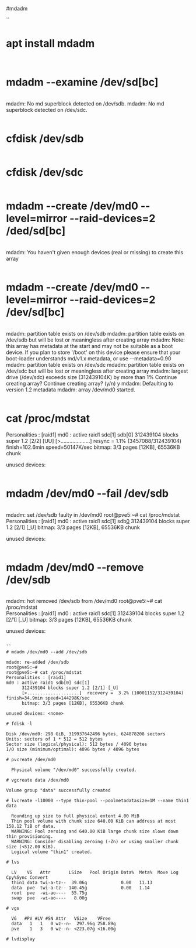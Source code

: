 #mdadm


``
# apt install mdadm
```


```
# mdadm --examine /dev/sd[bc] 
```
```
mdadm: No md superblock detected on /dev/sdb.
mdadm: No md superblock detected on /dev/sdc. 
```

```
# cfdisk /dev/sdb 
```
```
# cfdisk /dev/sdc
```

```
# mdadm --create /dev/md0 --level=mirror --raid-devices=2 /ded/sd[bc]  
```
```
mdadm: You haven't given enough devices (real or missing) to create this array
```

```
# mdadm --create /dev/md0 --level=mirror --raid-devices=2 /dev/sd[bc]
```
```
mdadm: partition table exists on /dev/sdb
mdadm: partition table exists on /dev/sdb but will be lost or
       meaningless after creating array
mdadm: Note: this array has metadata at the start and
    may not be suitable as a boot device.  If you plan to
    store '/boot' on this device please ensure that
    your boot-loader understands md/v1.x metadata, or use
    --metadata=0.90
mdadm: partition table exists on /dev/sdc
mdadm: partition table exists on /dev/sdc but will be lost or
       meaningless after creating array
mdadm: largest drive (/dev/sdc) exceeds size (312439104K) by more than 1%
Continue creating array? 
Continue creating array? (y/n) y
mdadm: Defaulting to version 1.2 metadata
mdadm: array /dev/md0 started. 
```

```
# cat /proc/mdstat
Personalities : [raid1] 
md0 : active raid1 sdc[1] sdb[0]
      312439104 blocks super 1.2 [2/2] [UU]
      [>....................]  resync =  1.1% (3457088/312439104) finish=102.6min speed=50147K/sec
      bitmap: 3/3 pages [12KB], 65536KB chunk

unused devices: <none> 
```

```
# mdadm /dev/md0 --fail /dev/sdb
```
```
mdadm: set /dev/sdb faulty in /dev/md0
root@pve5:~# cat /proc/mdstat              
Personalities : [raid1] 
md0 : active raid1 sdc[1] sdb[0](F)
      312439104 blocks super 1.2 [2/1] [_U]
      bitmap: 3/3 pages [12KB], 65536KB chunk

unused devices: <none>
```

```
# mdadm /dev/md0 --remove /dev/sdb
```
```
mdadm: hot removed /dev/sdb from /dev/md0
root@pve5:~# cat /proc/mdstat                
Personalities : [raid1] 
md0 : active raid1 sdc[1]
      312439104 blocks super 1.2 [2/1] [_U]
      bitmap: 3/3 pages [12KB], 65536KB chunk

unused devices: <none>
```

``
# mdadm /dev/md0 --add /dev/sdb   
```
```
mdadm: re-added /dev/sdb
root@pve5:~# 
root@pve5:~# cat /proc/mdstat             
Personalities : [raid1] 
md0 : active raid1 sdb[0] sdc[1]
      312439104 blocks super 1.2 [2/1] [_U]
      [>....................]  recovery =  3.2% (10001152/312439104) finish=34.9min speed=144298K/sec
      bitmap: 3/3 pages [12KB], 65536KB chunk

unused devices: <none> 
```

```
# fdisk -l
```
```
Disk /dev/md0: 298 GiB, 319937642496 bytes, 624878208 sectors
Units: sectors of 1 * 512 = 512 bytes
Sector size (logical/physical): 512 bytes / 4096 bytes
I/O size (minimum/optimal): 4096 bytes / 4096 bytes 
```

```
# pvcreate /dev/md0 
```
```
  Physical volume "/dev/md0" successfully created. 
```

```
# vgcreate data /dev/md0 
```
```
Volume group "data" successfully created 
```

```
# lvcreate -l10000 --type thin-pool --poolmetadatasize=1M --name thin1 data 
```
```
  Rounding up size to full physical extent 4.00 MiB
  Thin pool volume with chunk size 640.00 KiB can address at most 158.12 TiB of data.
  WARNING: Pool zeroing and 640.00 KiB large chunk size slows down thin provisioning.
  WARNING: Consider disabling zeroing (-Zn) or using smaller chunk size (<512.00 KiB).
  Logical volume "thin1" created. 
```

```
# lvs
```
```
  LV    VG   Attr       LSize   Pool Origin Data%  Meta%  Move Log Cpy%Sync Convert
  thin1 data twi-a-tz--  39.06g             0.00   11.13                           
  data  pve  twi-a-tz-- 140.45g             0.00   1.14                            
  root  pve  -wi-ao----  55.75g                                                    
  swap  pve  -wi-ao----   8.00g                                                    
```

```
# vgs
```

```
  VG   #PV #LV #SN Attr   VSize    VFree  
  data   1   1   0 wz--n-  297.96g 258.89g
  pve    1   3   0 wz--n- <223.07g <16.00g
```

```
# lvdisplay  
```

